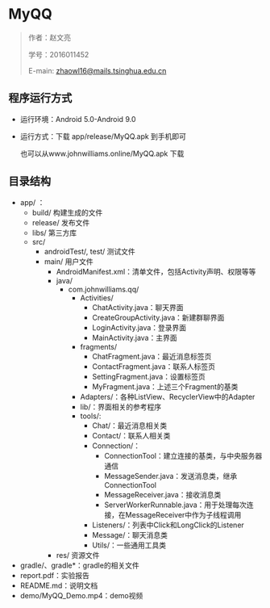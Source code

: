 # MyQQ

> 作者：赵文亮
>
> 学号：2016011452
>
> E-main: zhaowl16@mails.tsinghua.edu.cn

## 程序运行方式

- 运行环境：Android 5.0-Android 9.0

- 运行方式：下载 app/release/MyQQ.apk 到手机即可

  也可以从www.johnwilliams.online/MyQQ.apk 下载

## 目录结构

- app/ ：
  - build/ 构建生成的文件
  - release/ 发布文件
  - libs/ 第三方库
  - src/ 
    - androidTest/, test/ 测试文件
    - main/ 用户文件
      - AndroidManifest.xml：清单文件，包括Activity声明、权限等等
      - java/
        - com.johnwilliams.qq/
          - Activities/
            - ChatActivity.java：聊天界面
            - CreateGroupActivity.java：新建群聊界面
            - LoginActivity.java：登录界面
            - MainActivity.java：主界面
          - fragments/ 
            - ChatFragment.java：最近消息标签页
            - ContactFragment.java：联系人标签页
            - SettingFragment.java：设置标签页
            - MyFragment.java：上述三个Fragment的基类
          - Adapters/：各种ListView、RecyclerView中的Adapter
          - lib/：界面相关的参考程序
          - tools/:
            - Chat/：最近消息相关类
            - Contact/：联系人相关类
            - Connection/：
              - ConnectionTool：建立连接的基类，与中央服务器通信
              - MessageSender.java：发送消息类，继承ConnectionTool
              - MessageReceiver.java：接收消息类
              - ServerWorkerRunnable.java：用于处理每次连接，在MessageReceiver中作为子线程调用
            - Listeners/：列表中Click和LongClick的Listener
            - Message/：聊天消息类
            - Utils/：一些通用工具类
      - res/ 资源文件
- gradle/、gradle*：gradle的相关文件
- report.pdf：实验报告
- README.md：说明文档
- demo/MyQQ_Demo.mp4：demo视频


